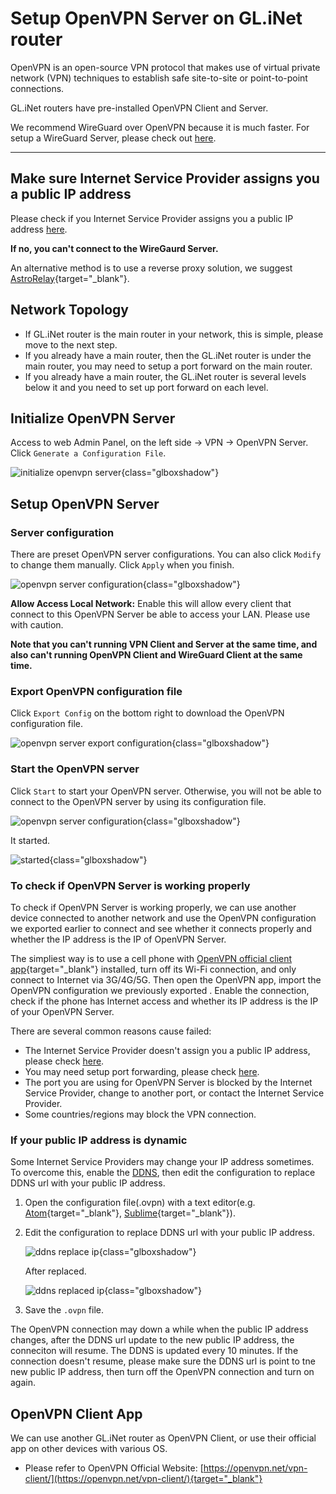 # Setup OpenVPN Server on GL.iNet router

OpenVPN is an open-source VPN protocol that makes use of virtual private network (VPN) techniques to establish safe site-to-site or point-to-point connections. 

GL.iNet routers have pre-installed OpenVPN Client and Server.

We recommend WireGuard over OpenVPN because it is much faster. For setup a WireGuard Server, please check out [here](../wireguard_server).

---

## Make sure Internet Service Provider assigns you a public IP address

Please check if you Internet Service Provider assigns you a public IP address [here](../how_to_check_if_isp_assigns_you_a_public_ip_address).

**If no, you can't connect to the WireGaurd Server.**

An alternative method is to use a reverse proxy solution, we suggest [AstroRelay](https://www.astrorelay.com/){target="_blank"}.

## Network Topology

* If GL.iNet router is the main router in your network, this is simple, please move to the next step.
* If you already have a main router, then the GL.iNet router is under the main router, you may need to setup a port forward on the main router.
* If you already have a main router, the GL.iNet router is several levels below it and you need to set up port forward on each level.

## Initialize OpenVPN Server

Access to web Admin Panel, on the left side -> VPN -> OpenVPN Server. Click `Generate a Configuration File`.

![initialize openvpn server](https://static.gl-inet.com/docs/en/3/tutorials/openvpn_server/initialize_openvpn_server.png){class="glboxshadow"}

## Setup OpenVPN Server

### Server configuration

There are preset OpenVPN server configurations. You can also click `Modify` to change them manually. Click `Apply` when you finish.

![openvpn server configuration](https://static.gl-inet.com/docs/en/3/tutorials/openvpn_server/openvpn_server_settings.png){class="glboxshadow"}

**Allow Access Local Network:** Enable this will allow every client that connect to this OpenVPN Server be able to access your LAN. Please use with caution.

**Note that you can't running VPN Client and Server at the same time, and also can't running OpenVPN Client and WireGuard Client at the same time.**

### Export OpenVPN configuration file

Click `Export Config` on the bottom right to download the OpenVPN configuration file.

![openvpn server export configuration](https://static.gl-inet.com/docs/en/3/tutorials/openvpn_server/openvpn_server_export_config.png){class="glboxshadow"}

### Start the OpenVPN server

Click `Start` to start your OpenVPN server. Otherwise, you will not be able to connect to the OpenVPN server by using its configuration file.

![openvpn server configuration](https://static.gl-inet.com/docs/en/3/tutorials/openvpn_server/openvpn_server_settings.png){class="glboxshadow"}

It started.

![started](https://static.gl-inet.com/docs/en/3/tutorials/openvpn_server/openvpn_server_started.png){class="glboxshadow"}

### To check if OpenVPN Server is working properly

To check if OpenVPN Server is working properly, we can use another device connected to another network and use the OpenVPN configuration we exported earlier to connect and see whether it connects properly and whether the IP address is the IP of OpenVPN Server.

The simpliest way is to use a cell phone with [OpenVPN official client app](https://openvpn.net/vpn-client/){target="_blank"} installed, turn off its Wi-Fi connection, and only connect to Internet via 3G/4G/5G. Then open the OpenVPN app, import the OpenVPN configuration we previously exported . Enable the connection, check if the phone has Internet access and whether its IP address is the IP of your OpenVPN Server.

There are several common reasons cause failed:

* The Internet Service Provider doesn't assign you a public IP address, please check [here](#make-sure-internet-service-provider-assigns-you-a-public-ip-address).
* You may need setup port forwarding, please check [here](#network-topology).
* The port you are using for OpenVPN Server is blocked by the Internet Service Provider, change to another port, or contact the Internet Service Provider.
* Some countries/regions may block the VPN connection.

### If your public IP address is dynamic

Some Internet Service Providers may change your IP address sometimes. To overcome this, enable the [DDNS](../ddns), then edit the configuration to replace DDNS url with your public IP address.

1. Open the configuration file(.ovpn) with a text editor(e.g. [Atom](https://atom.io/){target="_blank"}, [Sublime](https://www.sublimetext.com/){target="_blank"}).
2. Edit the configuration to replace DDNS url with your public IP address.

    ![ddns replace ip](https://static.gl-inet.com/docs/en/3/tutorials/openvpn_server/ddns_replace_ip.png){class="glboxshadow"}

    After replaced.

    ![ddns replaced ip](https://static.gl-inet.com/docs/en/3/tutorials/openvpn_server/ddns_replaced_ip.png){class="glboxshadow"}

3. Save the `.ovpn` file.

The OpenVPN connection may down a while when the public IP address changes, after the DDNS url update to the new public IP address, the conneciton will resume. The DDNS is updated every 10 minutes. If the connection doesn't resume, please make sure the DDNS url is point to tne new public IP address, then turn off the OpenVPN connection and turn on again.

## OpenVPN Client App

We can use another GL.iNet router as OpenVPN Client, or use their official app on other devices with various OS.

- Please refer to OpenVPN Official Website: [https://openvpn.net/vpn-client/](https://openvpn.net/vpn-client/){target="_blank"}


